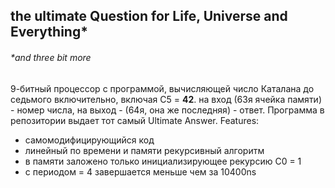 ## the ultimate Question for Life, Universe and Everything*
###### *and three bit more
9-битный процессор с программой, вычисляющей число Каталана до седьмого включительно, включая С5 = **42**.
на вход (63я ячейка памяти) - номер числа, на выход - (64я, она же последняя) - ответ. Программа в репозитории выдает тот самый Ultimate Answer.
Features:
  * самомодифицирующийся код 
  * линейный по времени и памяти рекурсивный алгоритм
  * в памяти заложено только инициализирующее рекурсию С0 = 1
  * с периодом = 4 завершается меньше чем за 10400ns
